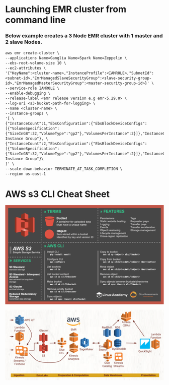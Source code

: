 # Launching EMR cluster from command line
### Below example creates a 3 Node EMR cluster with 1 master and 2 slave Nodes. 

    aws emr create-cluster \
    --applications Name=Ganglia Name=Spark Name=Zeppelin \
    --ebs-root-volume-size 10 \
    --ec2-attributes \ 
    '{"KeyName":<cluster-name>,"InstanceProfile":<IAMROLE>,"SubnetId":<subnet-id>,"EmrManagedSlaveSecurityGroup":<slave-security-group-id>,"EmrManagedMasterSecurityGroup":<master-security-group-id>}' \
    --service-role IAMROLE \
    --enable-debugging \ 
    --release-label <emr release version e.g emr-5.29.0> \ 
    --log-uri <s3-bucket-path-for-logging> \ 
    --name <cluster-name> \ 
    --instance-groups \
    '[ \ 
    {"InstanceCount":1,"EbsConfiguration":{"EbsBlockDeviceConfigs":[{"VolumeSpecification":{"SizeInGB":32,"VolumeType":"gp2"},"VolumesPerInstance":2}]},"InstanceGroupType":"MASTER","InstanceType":"m5.xlarge","Name":"Master Instance Group"}, \
    {"InstanceCount":2,"EbsConfiguration":{"EbsBlockDeviceConfigs":[{"VolumeSpecification":{"SizeInGB":32,"VolumeType":"gp2"},"VolumesPerInstance":2}]},"InstanceGroupType":"CORE","InstanceType":"m5.xlarge","Name":"Core Instance Group"}\ 
    ]' \ 
    --scale-down-behavior TERMINATE_AT_TASK_COMPLETION \ 
    --region us-east-1


# AWS s3 CLI Cheat Sheet
![S3 CLI cheat sheet](/AWS_Services/aws-s3-cheat-sheet.png)

![AWS Big Data Pipeline](/images/aws_big_data_pipeline.png)
